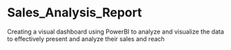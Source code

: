 # Sales_Analysis_Report
Creating a visual dashboard using PowerBI to analyze and visualize the data to effectively present and analyze their sales and reach
